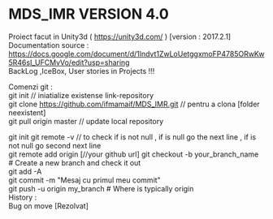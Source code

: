 # MDS_IMR VERSION 4.0
Proiect facut in Unity3d (  https://unity3d.com/  ) [version : 2017.2.1]    
Documentation source : https://docs.google.com/document/d/1lndvt1ZwLoUetggxmoFP4785ORwKw5R46sI_UFCMvVo/edit?usp=sharing             
BackLog ,IceBox, User stories in Projects !!! 

Comenzi git :   
git init                                                  // iniatialize existense link-repository  
git clone https://github.com/ifmamaif/MDS_IMR.git         //     pentru a clona [folder neexistent]   
git pull origin master                                    //     update local repository     

git init
git remote -v //    to check if is not null , if is null go the next line , if is not null go second next line  
git remote add origin [//your github url]
git checkout -b your_branch_name # Create a new branch and check it out  
git add -A  
git commit -m "Mesaj cu primul meu commit"     
git push -u origin my_branch # Where is typically origin  
History :   
Bug on move [Rezolvat]   
